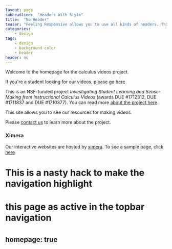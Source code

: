```yaml
---
layout: page
subheadline:  "Headers With Style"
title:  "No Header"
teaser: "Feeling Responsive allows you to use all kinds of headers. This example shows <em>no</em> header at all. Just the navigation."
categories:
    - design
tags:
    - design
    - background color
    - header
header: no
---
```


Welcome to the homepage for the calculus videos project.

If you're a student looking for our videos, please go [here](./vids/)

This is an NSF-funded project *Investigating Student Learning and Sense-Making from Instructional Calculus Videos* (awards DUE #1712312, DUE #1711837 and DUE #1710377). You can read more [about the project here](/about).

This site allows you to see our resources for making videos.

Please [contact us](/team) to learn more about the project.

### Ximera
Our interactive websites are hosted by [ximera](http://ximera.osu.edu). To see a sample page, click [here](http://ximera.osu.edu/calcvids/sample)

<!-- ### [Powerpoint Slides](/slides) -->

<!-- ### [Youtube Videos (Student Versions)](/videos) -->


#
# This is a nasty hack to make the navigation highlight
# this page as active in the topbar navigation
#
homepage: true
---
